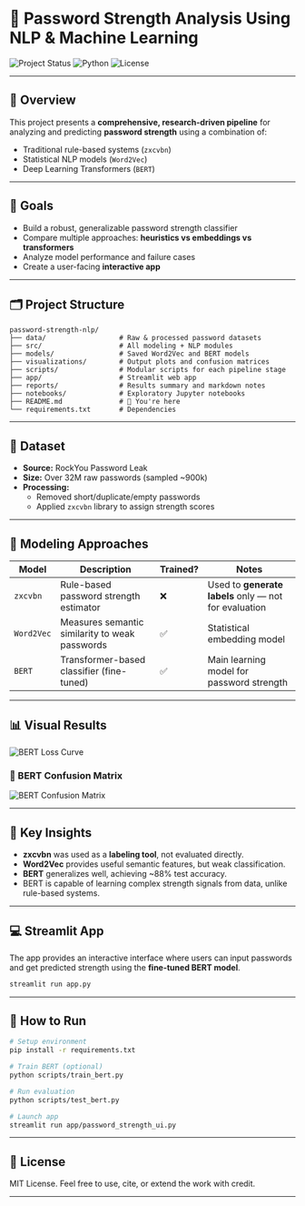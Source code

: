 
# 🔐 Password Strength Analysis Using NLP & Machine Learning

![Project Status](https://img.shields.io/badge/status-complete-brightgreen)
![Python](https://img.shields.io/badge/python-3.10+-blue)
![License](https://img.shields.io/badge/license-MIT-lightgrey)

---

## 📌 Overview

This project presents a **comprehensive, research-driven pipeline** for analyzing and predicting **password strength** using a combination of:

- Traditional rule-based systems (`zxcvbn`)
- Statistical NLP models (`Word2Vec`)
- Deep Learning Transformers (`BERT`)



---

## 🎯 Goals

- Build a robust, generalizable password strength classifier
- Compare multiple approaches: **heuristics vs embeddings vs transformers**
- Analyze model performance and failure cases
- Create a user-facing **interactive app**

---

## 🗂️ Project Structure

```
password-strength-nlp/
├── data/                  # Raw & processed password datasets
├── src/                   # All modeling + NLP modules
├── models/                # Saved Word2Vec and BERT models
├── visualizations/        # Output plots and confusion matrices
├── scripts/               # Modular scripts for each pipeline stage
├── app/                   # Streamlit web app
├── reports/               # Results summary and markdown notes
├── notebooks/             # Exploratory Jupyter notebooks
├── README.md              # 🔐 You're here
└── requirements.txt       # Dependencies
```

---

## 🧠 Dataset

- **Source:** RockYou Password Leak
- **Size:** Over 32M raw passwords (sampled ~900k)
- **Processing:**
  - Removed short/duplicate/empty passwords
  - Applied `zxcvbn` library to assign strength scores

---

## 🧠 Modeling Approaches

| Model       | Description                                      | Trained? | Notes                                     |
|-------------|--------------------------------------------------|----------|-------------------------------------------|
| `zxcvbn`    | Rule-based password strength estimator           | ❌       | Used to **generate labels** only — not for evaluation |
| `Word2Vec`  | Measures semantic similarity to weak passwords   | ✅       | Statistical embedding model               |
| `BERT`      | Transformer-based classifier (fine-tuned)        | ✅       | Main learning model for password strength |

---

## 📊 Visual Results
  
![BERT Loss Curve](https://i.postimg.cc/vZWgMn6R/Screenshot-2025-07-22-201408.png)

### 🔶 BERT Confusion Matrix  
![BERT Confusion Matrix](https://i.postimg.cc/L8dYrD5B/Screenshot-2025-07-22-201255.png)

---

## 🧪 Key Insights

- **zxcvbn** was used as a **labeling tool**, not evaluated directly.
- **Word2Vec** provides useful semantic features, but weak classification.
- **BERT** generalizes well, achieving ~88% test accuracy.
- BERT is capable of learning complex strength signals from data, unlike rule-based systems.

---

## 💻 Streamlit App

The app provides an interactive interface where users can input passwords and get predicted strength using the **fine-tuned BERT model**.

```bash
streamlit run app.py
```

---

## 🚀 How to Run

```bash
# Setup environment
pip install -r requirements.txt

# Train BERT (optional)
python scripts/train_bert.py

# Run evaluation
python scripts/test_bert.py

# Launch app
streamlit run app/password_strength_ui.py
```

---

## 📄 License

MIT License. Feel free to use, cite, or extend the work with credit.

---